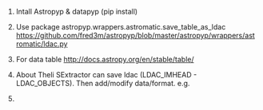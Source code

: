 1. Intall Astropyp & datapyp (pip install)

2. Use package astropyp.wrappers.astromatic.save_table_as_ldac        https://github.com/fred3m/astropyp/blob/master/astropyp/wrappers/astromatic/ldac.py

3. For data table 
http://docs.astropy.org/en/stable/table/

4. About Theli
SExtractor can save ldac (LDAC_IMHEAD - LDAC_OBJECTS).
Then add/modify data/format.
e.g. 

5. 
